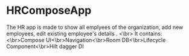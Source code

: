 # HRComposeApp
The HR app is made to show all emplyees of the organization, add new employees, edit existing employee's details . <\br> It contains:<\br>Compose UI<\br>Navigation<\br>Room DB<\br>Lifecycle Component<\br>Hilt dagger DI
